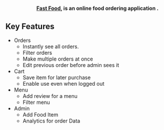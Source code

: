 
<h4 align="center"><a href="" 
target="_blank">Fast Food,</a> is an online food ordering application .</h4>


## Key Features

- Orders
  - Instantly see all orders.
  - Filter orders
  - Make multiple orders at once
  - Edit previous order before admin sees it
- Cart
  - Save item for later purchase
  - Enable use even when logged out
- Menu
  - Add review for a menu
  - Filter menu
- Admin
  - Add Food Item
  - Analytics for order Data
